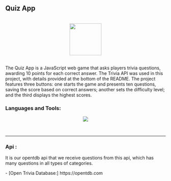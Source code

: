 <h2 align="left">Quiz App</h2>
<br>
<div  align="center">
  <img src="https://user-images.githubusercontent.com/74038190/212257454-16e3712e-945a-4ca2-b238-408ad0bf87e6.gif" width="100">
</div>
<br>

<p>The Quiz App is a JavaScript web game that asks players trivia questions, awarding 10 points for each correct answer. The Trivia API was used in this project, with details provided at the bottom of the README. The project features three buttons: one starts the game and presents ten questions, saving the score based on correct answers; another sets the difficulty level; and the third displays the highest scores.</p>



<h3 align="left">Languages and Tools:</h3>
<p align="center">
  <a href="https://skillicons.dev">
    <img src="https://skillicons.dev/icons?i=js,html,css,vscode" />
  </a>
</p>
<br>
<hr>
<h3 align="left">Api :</h3>
<p align="left">It is our opentdb api that we receive questions from this api, which has many questions in all types of categories.</p>
- [Open Trivia Database:] https://opentdb.com 


